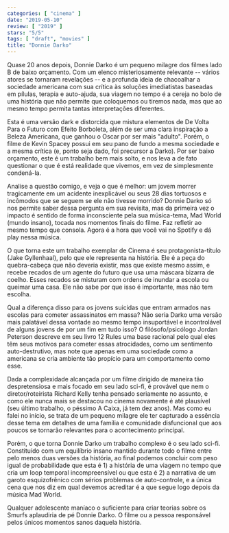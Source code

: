 ```yaml
---
categories: [ "cinema" ]
date: "2019-05-10"
review: [ "2019" ]
stars: "5/5"
tags: [ "draft", "movies" ]
title: "Donnie Darko"
---
```

Quase 20 anos depois, Donnie Darko é um pequeno milagre dos filmes lado
B de baixo orçamento. Com um elenco misteriosamente relevante -- vários
atores se tornaram revelações -- e a profunda ideia de chacoalhar a
sociedade americana com sua crítica às soluções imediatistas baseadas
em pílulas, terapia e auto-ajuda, sua viagem no tempo é a cereja no
bolo de uma história que não permite que coloquemos ou tiremos nada,
mas que ao mesmo tempo permita tantas interpretações diferentes.

Esta é uma versão dark e distorcida que mistura elementos de De Volta
Para o Futuro com Efeito Borboleta, além de ser uma clara inspiração
a Beleza Americana, que ganhou o Oscar por ser mais "adulto". Porém,
o filme de Kevin Spacey possui em seu pano de fundo a mesma sociedade
e a mesma crítica (e, ponto seja dado, foi precursor a Darko). Por
ser baixo orçamento, este é um trabalho bem mais solto, e nos leva
a de fato questionar o que é está realidade que vivemos, em vez de
simplesmente condená-la.

Analise a questão comigo, e veja o que é melhor: um jovem morrer
tragicamente em um acidente inexplicável ou seus 28 dias tortuosos e
incômodos que se seguem se ele não tivesse morrido? Donnie Darko só
nos permite saber dessa pergunta em sua revisita, mas da primeira vez
o impacto é sentido de forma inconsciente pela sua música-tema, Mad
World (mundo insano), tocada nos momentos finais do filme. Faz refletir
ao mesmo tempo que consola. Agora é a hora que você vai no Spotify e
dá play nessa música.

O que torna este um trabalho exemplar de Cinema é seu
protagonista-título (Jake Gyllenhaal), pelo que ele representa na
história. Ele é a peça do quebra-cabeça que não deveria existir,
mas que existe mesmo assim, e recebe recados de um agente do futuro que
usa uma máscara bizarra de coelho. Esses recados se misturam com ordens
de inundar a escola ou queimar uma casa. Ele não sabe por que isso é
importante, mas não tem escolha.

Qual a diferença disso para os jovens suicidas que entram armados
nas escolas para cometer assassinatos em massa? Não seria Darko uma
versão mais palatável dessa vontade ao mesmo tempo insuportável
e incontrolável de alguns jovens de por um fim em tudo isso? O
filósofo/psicólogo Jordan Peterson descreve em seu livro 12 Rules
uma base racional pelo qual eles têm seus motivos para cometer essas
atrocidades, como um sentimento auto-destrutivo, mas note que apenas em
uma sociedade como a americana se cria ambiente tão propício para um
comportamento como esse.

Dada a complexidade alcançada por um filme dirigido de maneira tão
despretensiosa e mais focado em seu lado sci-fi, é provável que nem
o diretor/roteirista Richard Kelly tenha pensado seriamente no assunto,
e como ele nunca mais se destacou no cinema novamente é até plausível
(seu último trabalho, o péssimo A Caixa, já tem dez anos). Mas como
eu falei no início, se trata de um pequeno milagre ele ter capturado a
essência desse tema em detalhes de uma família e comunidade disfuncional
que aos poucos se tornarão relevantes para o acontecimento principal.

Porém, o que torna Donnie Darko um trabalho complexo é o seu lado
sci-fi. Constituído com um equilíbrio insano mantido durante todo
o filme entre pelo menos duas versões da história, ao final podemos
concluir com peso igual de probabilidade que esta é 1) a história de
uma viagem no tempo que cria um loop temporal incompreensível ou que
esta é 2) a narrativa de um garoto esquizofrênico com sérios problemas
de auto-controle, e a única cena que nos diz em qual devemos acreditar
é a que segue logo depois da música Mad World.

Qualquer adolescente maníaco o suficiente para criar teorias sobre os
Smurfs aplaudiria de pé Donnie Darko. O filme ou a pessoa responsável
pelos únicos momentos sanos daquela história.
